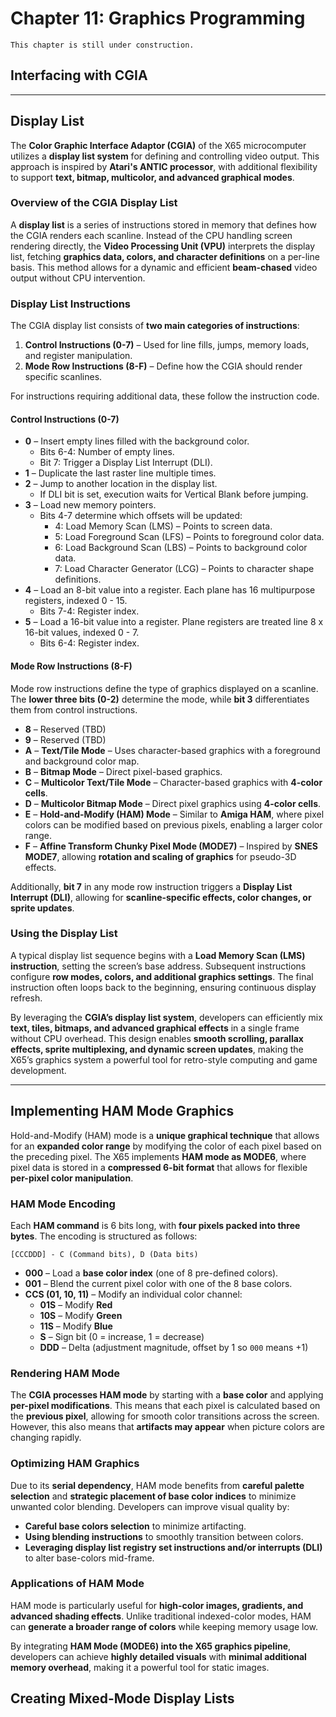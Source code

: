 # Chapter 11: Graphics Programming

```{note}
This chapter is still under construction.
```

## Interfacing with CGIA

---

## Display List

The **Color Graphic Interface Adaptor (CGIA)** of the X65 microcomputer utilizes a **display list system** for defining and controlling video output. This approach is inspired by **Atari's ANTIC processor**, with additional flexibility to support **text, bitmap, multicolor, and advanced graphical modes**.

### Overview of the CGIA Display List

A **display list** is a series of instructions stored in memory that defines how the CGIA renders each scanline. Instead of the CPU handling screen rendering directly, the **Video Processing Unit (VPU)** interprets the display list, fetching **graphics data, colors, and character definitions** on a per-line basis. This method allows for a dynamic and efficient **beam-chased** video output without CPU intervention.

### Display List Instructions

The CGIA display list consists of **two main categories of instructions**:

1. **Control Instructions (0-7)** – Used for line fills, jumps, memory loads, and register manipulation.
2. **Mode Row Instructions (8-F)** – Define how the CGIA should render specific scanlines.

For instructions requiring additional data, these follow the instruction code.

#### Control Instructions (0-7)

- **0** – Insert empty lines filled with the background color.
  - Bits 6-4: Number of empty lines.
  - Bit 7: Trigger a Display List Interrupt (DLI).
- **1** – Duplicate the last raster line multiple times.
- **2** – Jump to another location in the display list.
  - If DLI bit is set, execution waits for Vertical Blank before jumping.
- **3** – Load new memory pointers.
  - Bits 4-7 determine which offsets will be updated:
    - 4: Load Memory Scan (LMS) – Points to screen data.
    - 5: Load Foreground Scan (LFS) – Points to foreground color data.
    - 6: Load Background Scan (LBS) – Points to background color data.
    - 7: Load Character Generator (LCG) – Points to character shape definitions.
- **4** – Load an 8-bit value into a register. Each plane has 16 multipurpose registers, indexed 0 - 15.
  - Bits 7-4: Register index.
- **5** – Load a 16-bit value into a register. Plane registers are treated line 8 x 16-bit values, indexed 0 - 7.
  - Bits 6-4: Register index.

#### Mode Row Instructions (8-F)

Mode row instructions define the type of graphics displayed on a scanline. The **lower three bits (0-2)** determine the mode, while **bit 3** differentiates them from control instructions.

- **8** – Reserved (TBD)
- **9** – Reserved (TBD)
- **A** – **Text/Tile Mode** – Uses character-based graphics with a foreground and background color map.
- **B** – **Bitmap Mode** – Direct pixel-based graphics.
- **C** – **Multicolor Text/Tile Mode** – Character-based graphics with **4-color cells**.
- **D** – **Multicolor Bitmap Mode** – Direct pixel graphics using **4-color cells**.
- **E** – **Hold-and-Modify (HAM) Mode** – Similar to **Amiga HAM**, where pixel colors can be modified based on previous pixels, enabling a larger color range.
- **F** – **Affine Transform Chunky Pixel Mode (MODE7)** – Inspired by **SNES MODE7**, allowing **rotation and scaling of graphics** for pseudo-3D effects.

Additionally, **bit 7** in any mode row instruction triggers a **Display List Interrupt (DLI)**, allowing for **scanline-specific effects, color changes, or sprite updates**.

### Using the Display List

A typical display list sequence begins with a **Load Memory Scan (LMS) instruction**, setting the screen’s base address. Subsequent instructions configure **row modes, colors, and additional graphics settings**. The final instruction often loops back to the beginning, ensuring continuous display refresh.

By leveraging the **CGIA’s display list system**, developers can efficiently mix **text, tiles, bitmaps, and advanced graphical effects** in a single frame without CPU overhead. This design enables **smooth scrolling, parallax effects, sprite multiplexing, and dynamic screen updates**, making the X65’s graphics system a powerful tool for retro-style computing and game development.

---

## Implementing HAM Mode Graphics

Hold-and-Modify (HAM) mode is a **unique graphical technique** that allows for an **expanded color range** by modifying the color of each pixel based on the preceding pixel. The X65 implements **HAM mode as MODE6**, where pixel data is stored in a **compressed 6-bit format** that allows for flexible **per-pixel color manipulation**.

### HAM Mode Encoding

Each **HAM command** is 6 bits long, with **four pixels packed into three bytes**. The encoding is structured as follows:

```
[CCCDDD] - C (Command bits), D (Data bits)
```

- **000** – Load a **base color index** (one of 8 pre-defined colors).
- **001** – Blend the current pixel color with one of the 8 base colors.
- **CCS (01, 10, 11)** – Modify an individual color channel:
  - **01S** – Modify **Red**
  - **10S** – Modify **Green**
  - **11S** – Modify **Blue**
  - **S** – Sign bit (0 = increase, 1 = decrease)
  - **DDD** – Delta (adjustment magnitude, offset by 1 so `000` means +1)

### Rendering HAM Mode

The **CGIA processes HAM mode** by starting with a **base color** and applying **per-pixel modifications**. This means that each pixel is calculated based on the **previous pixel**, allowing for smooth color transitions across the screen. However, this also means that **artifacts may appear** when picture colors are changing rapidly.

### Optimizing HAM Graphics

Due to its **serial dependency**, HAM mode benefits from **careful palette selection** and **strategic placement of base color indices** to minimize unwanted color blending. Developers can improve visual quality by:

- **Careful base colors selection** to minimize artifacting.
- **Using blending instructions** to smoothly transition between colors.
- **Leveraging display list registry set instructions and/or interrupts (DLI)** to alter base-colors mid-frame.

### Applications of HAM Mode

HAM mode is particularly useful for **high-color images, gradients, and advanced shading effects**. Unlike traditional indexed-color modes, HAM can **generate a broader range of colors** while keeping memory usage low.

By integrating **HAM Mode (MODE6) into the X65 graphics pipeline**, developers can achieve **highly detailed visuals** with **minimal additional memory overhead**, making it a powerful tool for static images.

## Creating Mixed-Mode Display Lists
